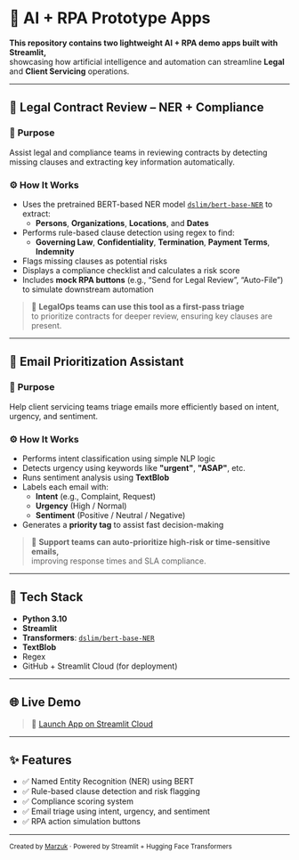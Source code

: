 # 🤖 AI + RPA Prototype Apps

**This repository contains two lightweight AI + RPA demo apps built with Streamlit,**  
showcasing how artificial intelligence and automation can streamline **Legal** and **Client Servicing** operations.

---

## 📄 Legal Contract Review – NER + Compliance

### 🎯 **Purpose**  
Assist legal and compliance teams in reviewing contracts by detecting missing clauses and extracting key information automatically.

### ⚙️ **How It Works**
- Uses the pretrained BERT-based NER model [`dslim/bert-base-NER`](https://huggingface.co/dslim/bert-base-NER) to extract:
  - **Persons**, **Organizations**, **Locations**, and **Dates**
- Performs rule-based clause detection using regex to find:
  - **Governing Law**, **Confidentiality**, **Termination**, **Payment Terms**, **Indemnity**
- Flags missing clauses as potential risks
- Displays a compliance checklist and calculates a risk score
- Includes **mock RPA buttons** (e.g., “Send for Legal Review”, “Auto-File”) to simulate downstream automation

> 💼 **LegalOps teams can use this tool as a first-pass triage**  
> to prioritize contracts for deeper review, ensuring key clauses are present.

---

## 📧 Email Prioritization Assistant

### 🎯 **Purpose**  
Help client servicing teams triage emails more efficiently based on intent, urgency, and sentiment.

### ⚙️ **How It Works**
- Performs intent classification using simple NLP logic
- Detects urgency using keywords like **"urgent"**, **"ASAP"**, etc.
- Runs sentiment analysis using **TextBlob**
- Labels each email with:
  - **Intent** (e.g., Complaint, Request)
  - **Urgency** (High / Normal)
  - **Sentiment** (Positive / Neutral / Negative)
- Generates a **priority tag** to assist fast decision-making

> 📨 **Support teams can auto-prioritize high-risk or time-sensitive emails,**  
> improving response times and SLA compliance.

---

## 🧠 Tech Stack

- **Python 3.10**
- **Streamlit**
- **Transformers**: [`dslim/bert-base-NER`](https://huggingface.co/dslim/bert-base-NER)
- **TextBlob**
- Regex
- GitHub + Streamlit Cloud (for deployment)

---

## 🌐 Live Demo

> 🚀 [Launch App on Streamlit Cloud](https://marzuk.streamlit.app)

---

## ✨ Features

- ✅ Named Entity Recognition (NER) using BERT
- ✅ Rule-based clause detection and risk flagging
- ✅ Compliance scoring system
- ✅ Email triage using intent, urgency, and sentiment
- ✅ RPA action simulation buttons
  
---

<sub>Created by [Marzuk](https://github.com/marzuk36) · Powered by Streamlit + Hugging Face Transformers</sub>

